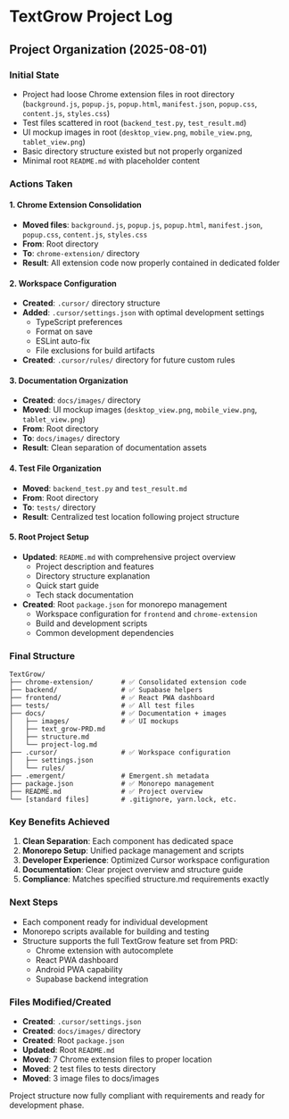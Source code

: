 # TextGrow Project Log

## Project Organization (2025-08-01)

### Initial State
- Project had loose Chrome extension files in root directory (`background.js`, `popup.js`, `popup.html`, `manifest.json`, `popup.css`, `content.js`, `styles.css`)
- Test files scattered in root (`backend_test.py`, `test_result.md`)
- UI mockup images in root (`desktop_view.png`, `mobile_view.png`, `tablet_view.png`)
- Basic directory structure existed but not properly organized
- Minimal root `README.md` with placeholder content

### Actions Taken

#### 1. Chrome Extension Consolidation
- **Moved files**: `background.js`, `popup.js`, `popup.html`, `manifest.json`, `popup.css`, `content.js`, `styles.css`
- **From**: Root directory
- **To**: `chrome-extension/` directory
- **Result**: All extension code now properly contained in dedicated folder

#### 2. Workspace Configuration
- **Created**: `.cursor/` directory structure
- **Added**: `.cursor/settings.json` with optimal development settings
  - TypeScript preferences
  - Format on save
  - ESLint auto-fix
  - File exclusions for build artifacts
- **Created**: `.cursor/rules/` directory for future custom rules

#### 3. Documentation Organization
- **Created**: `docs/images/` directory
- **Moved**: UI mockup images (`desktop_view.png`, `mobile_view.png`, `tablet_view.png`)
- **From**: Root directory
- **To**: `docs/images/` directory
- **Result**: Clean separation of documentation assets

#### 4. Test File Organization
- **Moved**: `backend_test.py` and `test_result.md`
- **From**: Root directory
- **To**: `tests/` directory
- **Result**: Centralized test location following project structure

#### 5. Root Project Setup
- **Updated**: `README.md` with comprehensive project overview
  - Project description and features
  - Directory structure explanation
  - Quick start guide
  - Tech stack documentation
- **Created**: Root `package.json` for monorepo management
  - Workspace configuration for `frontend` and `chrome-extension`
  - Build and development scripts
  - Common development dependencies

### Final Structure

```
TextGrow/
├── chrome-extension/       # ✅ Consolidated extension code
├── backend/                # ✅ Supabase helpers  
├── frontend/               # ✅ React PWA dashboard
├── tests/                  # ✅ All test files
├── docs/                   # ✅ Documentation + images
│   ├── images/             # ✅ UI mockups
│   ├── text_grow-PRD.md
│   ├── structure.md
│   └── project-log.md
├── .cursor/                # ✅ Workspace configuration
│   ├── settings.json
│   └── rules/
├── .emergent/              # Emergent.sh metadata
├── package.json            # ✅ Monorepo management
├── README.md               # ✅ Project overview
└── [standard files]        # .gitignore, yarn.lock, etc.
```

### Key Benefits Achieved
1. **Clean Separation**: Each component has dedicated space
2. **Monorepo Setup**: Unified package management and scripts
3. **Developer Experience**: Optimized Cursor workspace configuration
4. **Documentation**: Clear project overview and structure guide
5. **Compliance**: Matches specified structure.md requirements exactly

### Next Steps
- Each component ready for individual development
- Monorepo scripts available for building and testing
- Structure supports the full TextGrow feature set from PRD:
  - Chrome extension with autocomplete
  - React PWA dashboard
  - Android PWA capability
  - Supabase backend integration

### Files Modified/Created
- **Created**: `.cursor/settings.json`
- **Created**: `docs/images/` directory
- **Created**: Root `package.json`
- **Updated**: Root `README.md`
- **Moved**: 7 Chrome extension files to proper location
- **Moved**: 2 test files to tests directory  
- **Moved**: 3 image files to docs/images

Project structure now fully compliant with requirements and ready for development phase.
